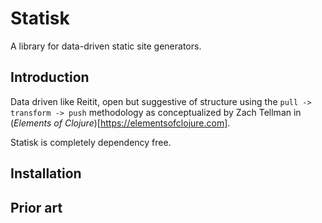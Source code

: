 # Statisk
A library for data-driven static site generators.

## Introduction

Data driven like Reitit, open but suggestive of structure using the `pull -> transform -> push` methodology as conceptualized by Zach Tellman in (_Elements of Clojure_)[https://elementsofclojure.com].

Statisk is completely dependency free.

## Installation

## Prior art
